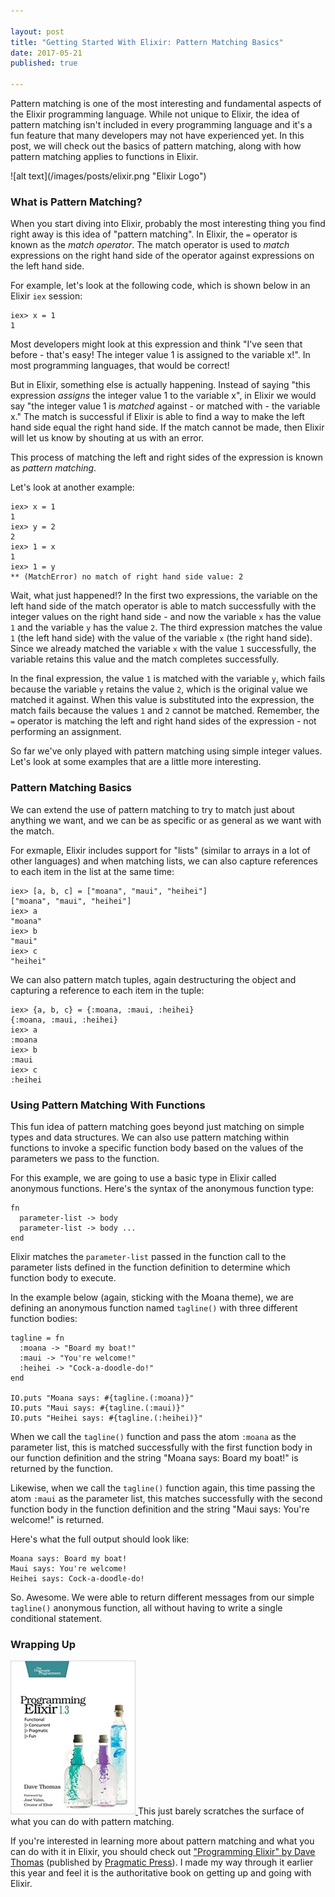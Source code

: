 ```yaml
---

layout: post
title: "Getting Started With Elixir: Pattern Matching Basics"
date: 2017-05-21
published: true

---
```


Pattern matching is one of the most interesting and fundamental aspects of the Elixir programming language. While not unique to Elixir, the idea of pattern matching isn't included in every programming language and it's a fun feature that many developers may not have experienced yet. In this post, we will check out the basics of pattern matching, along with how pattern matching applies to functions in Elixir.

<span class="image right">
  ![alt text](/images/posts/elixir.png "Elixir Logo")
</span>

### What is Pattern Matching?
When you start diving into Elixir, probably the most interesting thing you find right away is this idea of "pattern matching". In Elixir, the `=` operator is known as the *match operator*. The match operator is used to *match* expressions on the right hand side of the operator against expressions on the left hand side.

For example, let's look at the following code, which is shown below in an Elixir `iex` session:

```
iex> x = 1
1
```

Most developers might look at this expression and think "I've seen that before - that's easy! The integer value 1 is assigned to the variable x!". In most programming languages, that would be correct!

But in Elixir, something else is actually happening. Instead of saying "this expression *assigns* the integer value 1 to the variable x", in Elixir we would say "the integer value 1 is *matched* against - or matched with - the variable x." The match is successful if Elixir is able to find a way to make the left hand side equal the right hand side. If the match cannot be made, then Elixir will let us know by shouting at us with an error.

This process of matching the left and right sides of the expression is known as *pattern matching*.

Let's look at another example:
```
iex> x = 1
1
iex> y = 2
2
iex> 1 = x
1
iex> 1 = y
** (MatchError) no match of right hand side value: 2
```

Wait, what just happened!? In the first two expressions, the variable on the left hand side of the match operator is able to match successfully with the integer values on the right hand side - and now the variable `x` has the value `1` and the variable `y` has the value `2`. The third expression matches the value `1` (the left hand side) with the value of the variable `x` (the right hand side). Since we already matched the variable `x` with the value `1` successfully, the variable retains this value and the match completes successfully.

In the final expression, the value `1` is matched with the variable `y`, which fails because the variable `y` retains the value `2`, which is the original value we matched it against. When this value is substituted into the expression, the match fails because the values `1` and `2` cannot be matched. Remember, the `=` operator is matching the left and right hand sides of the expression - not performing an assignment.

So far we've only played with pattern matching using simple integer values. Let's look at some examples that are a little more interesting.

### Pattern Matching Basics
We can extend the use of pattern matching to try to match just about anything we want, and we can be as specific or as general as we want with the match.

For exmaple, Elixir includes support for "lists" (similar to arrays in a lot of other languages) and when matching lists, we can also capture references to each item in the list at the same time:
```
iex> [a, b, c] = ["moana", "maui", "heihei"]
["moana", "maui", "heihei"]
iex> a
"moana"
iex> b
"maui"
iex> c
"heihei"
```

We can also pattern match tuples, again destructuring the object and capturing a reference to each item in the tuple:
```
iex> {a, b, c} = {:moana, :maui, :heihei}
{:moana, :maui, :heihei}
iex> a
:moana
iex> b
:maui
iex> c
:heihei
```

### Using Pattern Matching With Functions
This fun idea of pattern matching goes beyond just matching on simple types and data structures. We can also use pattern matching within functions to invoke a specific function body based on the values of the parameters we pass to the function.

For this example, we are going to use a basic type in Elixir called anonymous functions. Here's the syntax of the anonymous function type:
```
fn
  parameter-list -> body
  parameter-list -> body ...
end
```

Elixir matches the `parameter-list` passed in the function call to the parameter lists defined in the function definition to determine which function body to execute.

In the example below (again, sticking with the Moana theme), we are defining an anonymous function named `tagline()` with three different function bodies:
```
tagline = fn
  :moana -> "Board my boat!"
  :maui -> "You're welcome!"
  :heihei -> "Cock-a-doodle-do!"
end

IO.puts "Moana says: #{tagline.(:moana)}"
IO.puts "Maui says: #{tagline.(:maui)}"
IO.puts "Heihei says: #{tagline.(:heihei)}"
```

When we call the `tagline()` function and pass the atom `:moana` as the parameter list, this is matched successfully with the first function body in our function definition and the string "Moana says: Board my boat!" is returned by the function.

Likewise, when we call the `tagline()` function again, this time passing the atom `:maui` as the parameter list, this matches successfully with the second function body in the function definition and the string "Maui says: You're welcome!" is returned.

Here's what the full output should look like:
```
Moana says: Board my boat!
Maui says: You're welcome!
Heihei says: Cock-a-doodle-do!
```

So. Awesome. We were able to return different messages from our simple `tagline()` anonymous function, all without having to write a single conditional statement.

### Wrapping Up
[<span class="image left">
  ![alt text](/images/posts/programming_elixir_1.3.jpg "Programming Elixir 1.3: Functional |> Concurrent |> Pragmatic |> Fun")
</span>](https://www.amazon.com/Programming-Elixir-1-3-Functional-Concurrent/dp/168050200X/ref=sr_1_1?ie=UTF8&qid=1497208782&sr=8-1&keywords=programming+elixir)
This just barely scratches the surface of what you can do with pattern matching.

If you're interested in learning more about pattern matching and what you can do with it in Elixir, you should check out ["Programming Elixir" by Dave Thomas](https://www.amazon.com/Programming-Elixir-1-3-Functional-Concurrent/dp/168050200X/ref=sr_1_1?ie=UTF8&qid=1497208782&sr=8-1&keywords=programming+elixir) (published by [Pragmatic Press](https://pragprog.com/)). I made my way through it earlier this year and feel it is the authoritative book on getting up and going with Elixir.
